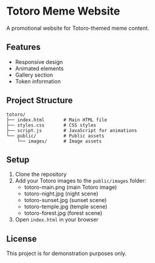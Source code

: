# Totoro Meme Website

A promotional website for Totoro-themed meme content.

## Features

- Responsive design
- Animated elements
- Gallery section
- Token information

## Project Structure

```
totoro/
├── index.html       # Main HTML file
├── styles.css       # CSS styles
├── script.js        # JavaScript for animations
└── public/          # Public assets
    └── images/      # Image assets
```

## Setup

1. Clone the repository
2. Add your Totoro images to the `public/images` folder:
   - totoro-main.png (main Totoro image)
   - totoro-night.jpg (night scene)
   - totoro-sunset.jpg (sunset scene)
   - totoro-temple.jpg (temple scene)
   - totoro-forest.jpg (forest scene)
3. Open `index.html` in your browser

## License

This project is for demonstration purposes only. 